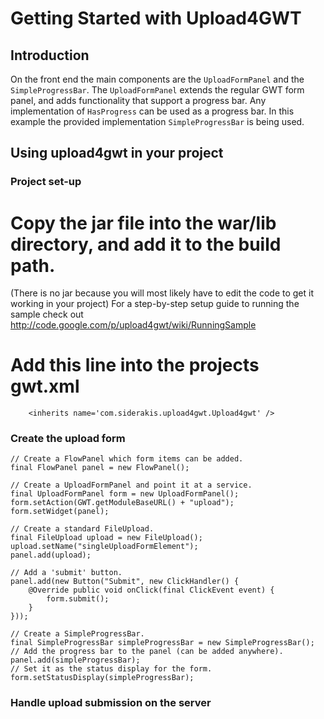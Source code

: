 # Getting Started with Upload4GWT #

## Introduction ##

On the front end the main components are the `UploadFormPanel` and the `SimpleProgressBar`.  The `UploadFormPanel` extends the regular GWT form panel, and adds functionality that support a progress bar.  Any implementation of `HasProgress` can be used as a progress bar.  In this example the provided implementation `SimpleProgressBar` is being used.


## Using upload4gwt in your project ##

### Project set-up ###
# Copy the jar file into the war/lib directory, and add it to the build path.
(There is no jar because you will most likely have to edit the code to get it working in your project)
For a step-by-step setup guide to running the sample check out http://code.google.com/p/upload4gwt/wiki/RunningSample

# Add this line into the projects gwt.xml
```
	<inherits name='com.siderakis.upload4gwt.Upload4gwt' />
```

### Create the upload form ###

```
// Create a FlowPanel which form items can be added.
final FlowPanel panel = new FlowPanel();

// Create a UploadFormPanel and point it at a service.
final UploadFormPanel form = new UploadFormPanel();
form.setAction(GWT.getModuleBaseURL() + "upload");
form.setWidget(panel);

// Create a standard FileUpload.
final FileUpload upload = new FileUpload();
upload.setName("singleUploadFormElement");
panel.add(upload);

// Add a 'submit' button.
panel.add(new Button("Submit", new ClickHandler() {
	@Override public void onClick(final ClickEvent event) {
		form.submit();
	}
}));

// Create a SimpleProgressBar.
final SimpleProgressBar simpleProgressBar = new SimpleProgressBar();
// Add the progress bar to the panel (can be added anywhere).
panel.add(simpleProgressBar);
// Set it as the status display for the form.
form.setStatusDisplay(simpleProgressBar);
```

### Handle upload submission on the server ###